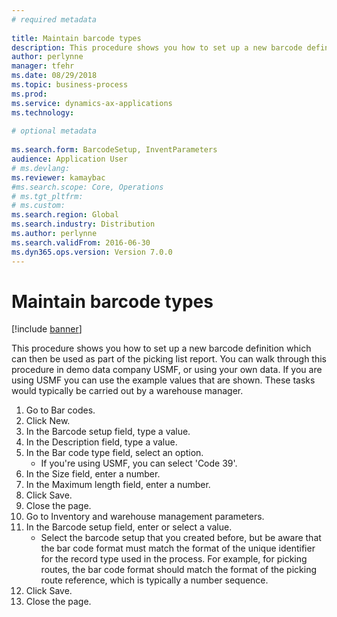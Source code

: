 ```yaml
--- 
# required metadata 
 
title: Maintain barcode types
description: This procedure shows you how to set up a new barcode definition which can then be used as part of the picking list report. 
author: perlynne
manager: tfehr 
ms.date: 08/29/2018
ms.topic: business-process 
ms.prod:  
ms.service: dynamics-ax-applications 
ms.technology:  
 
# optional metadata 
 
ms.search.form: BarcodeSetup, InventParameters   
audience: Application User 
# ms.devlang:  
ms.reviewer: kamaybac
#ms.search.scope: Core, Operations 
# ms.tgt_pltfrm:  
# ms.custom:  
ms.search.region: Global
ms.search.industry: Distribution
ms.author: perlynne
ms.search.validFrom: 2016-06-30 
ms.dyn365.ops.version: Version 7.0.0 
---
```

# Maintain barcode types

[!include [banner](../../includes/banner.md)]

This procedure shows you how to set up a new barcode definition which can then be used as part of the picking list report. You can walk through this procedure in demo data company USMF, or using your own data. If you are using USMF you can use the example values that are shown. These tasks would typically be carried out by a warehouse manager.

1. Go to Bar codes.
2. Click New.
3. In the Barcode setup field, type a value.
4. In the Description field, type a value.
5. In the Bar code type field, select an option.
    * If you're using USMF, you can select 'Code 39'.  
6. In the Size field, enter a number.
7. In the Maximum length field, enter a number.
8. Click Save.
9. Close the page.
10. Go to Inventory and warehouse management parameters.
11. In the Barcode setup field, enter or select a value.
    * Select the barcode setup that you created before, but be aware that the bar code format must match the format of the unique identifier for the record type used in the process. For example, for picking routes, the bar code format should match the format of the picking route reference, which is typically a number sequence.  
12. Click Save.
13. Close the page.

